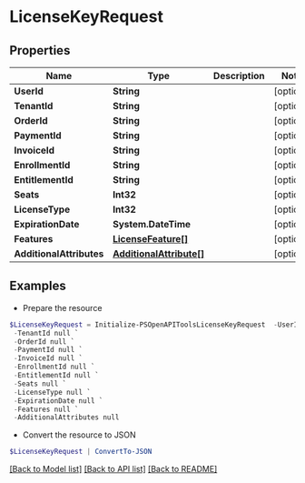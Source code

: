# LicenseKeyRequest
## Properties

Name | Type | Description | Notes
------------ | ------------- | ------------- | -------------
**UserId** | **String** |  | [optional] 
**TenantId** | **String** |  | [optional] 
**OrderId** | **String** |  | [optional] 
**PaymentId** | **String** |  | [optional] 
**InvoiceId** | **String** |  | [optional] 
**EnrollmentId** | **String** |  | [optional] 
**EntitlementId** | **String** |  | [optional] 
**Seats** | **Int32** |  | [optional] 
**LicenseType** | **Int32** |  | [optional] 
**ExpirationDate** | **System.DateTime** |  | [optional] 
**Features** | [**LicenseFeature[]**](LicenseFeature.md) |  | [optional] 
**AdditionalAttributes** | [**AdditionalAttribute[]**](AdditionalAttribute.md) |  | [optional] 

## Examples

- Prepare the resource
```powershell
$LicenseKeyRequest = Initialize-PSOpenAPIToolsLicenseKeyRequest  -UserId null `
 -TenantId null `
 -OrderId null `
 -PaymentId null `
 -InvoiceId null `
 -EnrollmentId null `
 -EntitlementId null `
 -Seats null `
 -LicenseType null `
 -ExpirationDate null `
 -Features null `
 -AdditionalAttributes null
```

- Convert the resource to JSON
```powershell
$LicenseKeyRequest | ConvertTo-JSON
```

[[Back to Model list]](../README.md#documentation-for-models) [[Back to API list]](../README.md#documentation-for-api-endpoints) [[Back to README]](../README.md)

